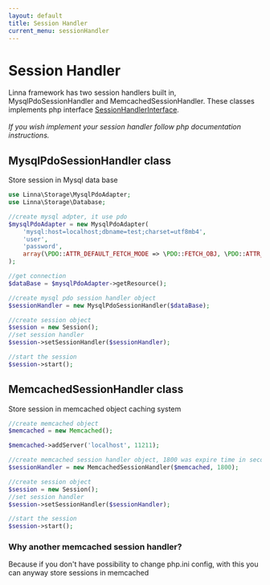 ```yaml
---
layout: default
title: Session Handler
current_menu: sessionHandler
---
```


# Session Handler
Linna framework has two session handlers built in, MysqlPdoSessionHandler and MemcachedSessionHandler. These classes
implements php interface [SessionHandlerInterface](http://tr2.php.net/manual/en/class.sessionhandlerinterface.php).<br/><br/>
*If you wish implement your session handler follow php documentation instructions.*

## MysqlPdoSessionHandler class
Store session in Mysql data base
```php
use Linna\Storage\MysqlPdoAdapter;
use Linna\Storage\Database;

//create mysql adpter, it use pdo
$mysqlPdoAdapter = new MysqlPdoAdapter(
    'mysql:host=localhost;dbname=test;charset=utf8mb4',
    'user',
    'password',
    array(\PDO::ATTR_DEFAULT_FETCH_MODE => \PDO::FETCH_OBJ, \PDO::ATTR_ERRMODE => \PDO::ERRMODE_WARNING)
);

//get connection
$dataBase = $mysqlPdoAdapter->getResource();

//create mysql pdo session handler object
$sessionHandler = new MysqlPdoSessionHandler($dataBase);

//create session object
$session = new Session();
//set session handler
$session->setSessionHandler($sessionHandler);

//start the session
$session->start();
```

## MemcachedSessionHandler class
Store session in memcached object caching system
```php
//create memcached object
$memcached = new Memcached();

$memcached->addServer('localhost', 11211);

//create memcached session handler object, 1800 was expire time in seconds
$sessionHandler = new MemcachedSessionHandler($memcached, 1800);

//create session object
$session = new Session();
//set session handler
$session->setSessionHandler($sessionHandler);

//start the session
$session->start();
```

### Why another memcached session handler?
Because if you don't have possibility to change php.ini config, 
with this you can anyway store sessions in memcached